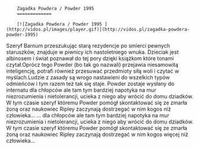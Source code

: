 
        Zagadka Powdera / Powder 1995 
        =============
        
        [![Zagadka Powdera / Powder 1995 ](http://vidos.pl/images/player.gif)](http://vidos.pl/zagadka-powdera-powder-1995)
        
        
 Szeryf Barnum przeszukując starą rezydencje po smierci pewnych staruszków, znajduje w piwnicy ich nastoletniego wnuka. Dzieciak jest albinosem i świat poznawał do tej pory dzięki książkom które tonami czytał.Oprócz tego Powder (bo tak go nazwali) przejawia niesamowitą inteligencję, potrafi również przesuwać przedmioty siłą woli i czytać w myślach.Ludzie z zasady są wrogo nastawieni do wszelkich typów odmieńców i tym razem też tak się staje. Powder zostaje wysłany do internatu dla chłopców ale tam tym bardziej napotyka na mur niezrozumienia i nietolerancji, ucieka z niego aby wrócić do domu dziadków. W tym czasie szeryf któremu Powder pomógł skontaktować się ze zmarła żoną oraz naukowiec Ripley zaczynają dostrzegać w nim kogos  niż człowieka...   ... dla chłopców ale tam tym bardziej napotyka na mur niezrozumienia i nietolerancji, ucieka z niego aby wrócić do domu dziadków. W tym czasie szeryf któremu Powder pomógł skontaktować się ze zmarła żoną oraz naukowiec Ripley zaczynają dostrzegać w nim kogos więcej niż człowieka...
    